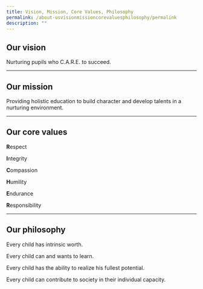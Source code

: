 ```yaml
---
title: Vision, Mission, Core Values, Philosophy
permalink: /about-usvisionmissioncorevaluesphilosophy/permalink
description: ""
---
```

Our vision
----------

Nurturing pupils who C.A.R.E. to succeed.

  

  

---

Our mission
-----------

Providing holistic education to build character and develop talents in a nurturing environment.

  

  

---

Our core values
---------------

**R**espect  

**I**ntegrity

**C**ompassion

**H**umility

**E**ndurance

**R**esponsibility

  

  

---

Our philosophy
--------------

Every child has intrinsic worth.

Every child can and wants to learn.

Every child has the ability to realize his fullest potential.

Every child can contribute to society in their individual capacity.